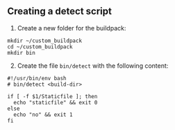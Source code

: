 ## Creating a detect script

1. Create a new folder for the buildpack:
  ```
  mkdir ~/custom_buildpack
  cd ~/custom_buildpack
  mkdir bin
  ```

2. Create the file `bin/detect` with the following content:
  ```
  #!/usr/bin/env bash
  # bin/detect <build-dir>

  if [ -f $1/Staticfile ]; then
    echo "staticfile" && exit 0
  else
    echo "no" && exit 1
  fi
  ``` 
